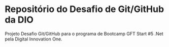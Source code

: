 # Repositório do Desafio de Git/GitHub da DIO
Projeto Desafio Git/GitHub para o programa de Bootcamp GFT Start #5 .Net pela Digital Innovation One.

